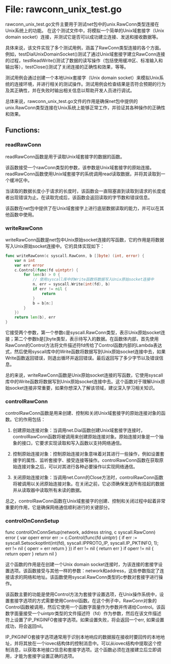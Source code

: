 # File: rawconn_unix_test.go

rawconn_unix_test.go文件主要用于测试net包中的unix.RawConn类型连接在Unix系统上的功能。 在这个测试文件中，将模拟一个简单的Unix域套接字（Unix domain socket）连接，并测试它是否可以成功建立连接、发送和接收数据等。 

具体来说，该文件实现了多个测试用例，涵盖了RawConn类型连接的各个方面。 例如，testDialUnixDomainSocket()测试了通过Unix域套接字建立RawConn连接的过程，testReadWrite()测试了数据的读写操作（包括使用缓冲区、标准输入和输出等），testClose()测试了关闭连接的正确性和效果，等等。  

测试用例会通过创建一个本地Unix套接字（Unix domain socket）来模拟Unix系统的连接环境，并进行相关的测试操作。测试用例会检查结果是否符合预期的行为及其正确性，并在失败时输出相关信息以帮助开发人员进行调试。 

总体来说，rawconn_unix_test.go文件的作用是确保net包中提供的unix.RawConn类型连接在Unix系统上能够正常工作，并验证其各种操作的正确性和效果。

## Functions:

### readRawConn

readRawConn函数是用于读取Unix域套接字的数据的函数。

该函数接受一个rawConn类型的参数，该参数是Unix域套接字的原始连接。readRawConn函数使用Unix域套接字的系统调用read读取数据，并将其读取到一个缓冲区中。

当读取的数据长度小于请求的长度时，该函数会一直阻塞直到读取到请求的长度或者出现错误为止。在读取完成后，该函数会返回读取的字节数和错误信息。

该函数在net包中提供了在Unix域套接字上进行底层数据读取的能力，并可以在其他函数中使用。



### writeRawConn

writeRawConn函数是net包中Unix原始socket连接的写函数，它的作用是将数据写入Unix原始socket连接中。它的具体实现如下：

```go
func writeRawConn(c syscall.RawConn, b []byte) (int, error) {
    var n int
    var err error
    c.Control(func(fd uintptr) {
        for len(b) > 0 {
            // 使用syscall库中的Write函数将数据写入Unix原始socket连接中
            n, err = syscall.Write(int(fd), b)
            if err != nil {
                return
            }
            b = b[n:]
        }
    })
    return len(b), err
}
```

它接受两个参数，第一个参数c是syscall.RawConn类型，表示Unix原始socket连接；第二个参数b是[]byte类型，表示待写入的数据。在函数体内部，首先使用RawConn的Control方法将文件描述符fd传给了Control函数内部的Lambda表达式，然后使用syscall库中的Write函数将数据写到Unix原始socket连接中去，如果Write函数返回错误，则退出循环并返回错误。最后返回写了多少字节以及错误信息。

总的来说，writeRawConn函数是Unix原始socket连接的写函数，它使用syscall库中的Write函数将数据写到Unix原始socket连接中去。这个函数对于理解Unix原始socket连接非常重要，如果你想深入了解该领域，建议深入学习相关知识。



### controlRawConn

controlRawConn函数是用来创建、控制和关闭Unix域套接字的原始连接对象的函数。它的作用包括：

1. 创建原始连接对象：当调用net.Dial函数创建Unix域套接字连接时，controlRawConn函数将被调用来创建原始连接对象。原始连接对象是一个抽象的接口，它要求实现读取和写入函数以支持网络通信。

2. 控制原始连接对象：控制原始连接对象意味着对其进行一些操作，例如设置套接字的属性、监听套接字、接受连接等操作。controlRawConn函数在获取原始连接对象之后，可以对其进行各种必要操作以实现网络通信。

3. 关闭原始连接对象：当调用net.Conn的Close方法时，controlRawConn函数将被调用以关闭原始连接对象。在关闭之前，它必须确保发送所有挂起的数据并从读取器中读取所有未读的数据。

总之，controlRawConn函数在Unix域套接字的创建、控制和关闭过程中起着非常重要的作用，它是确保网络通信顺利进行的关键部分。



### controlOnConnSetup

func controlOnConnSetup(network, address string, c syscall.RawConn) error {
    var operr error
    err := c.Control(func(fd uintptr) {
        if err := syscall.SetsockoptInt(int(fd), syscall.IPPROTO_IP, syscall.IP_PKTINFO, 1); err != nil {
            operr = err
            return
        }
    })
    if err != nil {
        return err
    }
    if operr != nil {
        return operr
    }
    return nil
}

这个函数的作用是在创建一个Unix domain socket连接时，为该连接的套接字设置选项。该函数接受与其他一样的参数：network和address，这些参数指定了连接请求的网络和地址。该函数使用syscal.RawConn类型的c参数对套接字进行操作。

该函数主要的功能是使用Control方法为套接字设置选项，在Unix操作系统中，设置套接字选项的方式需要使用Control函数。在这个例子中，RawConn对象的Control函数被调用，然后它使用一个函数字面量作为参数并传递给Control。该函数字面量接受一个uintptr类型的文件描述符（fd）作为参数，然后在该文件描述符上设置了IP_PKGINFO套接字选项。如果设置失败，将会返回一个err, 如果设置成功，将会返回nil。

IP_PKGINFO套接字选项通常用于识别本地响应的数据报在接收时要回传的本地地址，并将其放在一个iovec结构体的控制消息中。可以从iovec结构中提取这个控制消息，以获取本地接口信息和套接字选项。这个函数必须在连接建立后立即调用，才能为套接字设置正确的选项。



